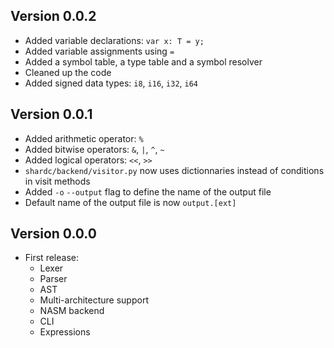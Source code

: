 ## Version 0.0.2
- Added variable declarations: `var x: T = y;`
- Added variable assignments using `=`
- Added a symbol table, a type table and a symbol resolver
- Cleaned up the code
- Added signed data types: `i8`, `i16`, `i32`, `i64`

## Version 0.0.1
- Added arithmetic operator: `%`
- Added bitwise operators: `&`, `|`, `^`, `~`
- Added logical operators: `<<`, `>>`
- `shardc/backend/visitor.py` now uses dictionnaries instead of conditions in visit methods
- Added `-o` `--output` flag to define the name of the output file
- Default name of the output file is now `output.[ext]`

## Version 0.0.0
- First release:
    - Lexer
    - Parser
    - AST
    - Multi-architecture support
    - NASM backend
    - CLI
    - Expressions